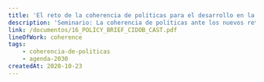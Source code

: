 ```yaml
---
title: 'El reto de la coherencia de políticas para el desarrollo en la Agenda 2030'
description: 'Seminario: La coherencia de políticas ante los nuevos retos del desarrollo'
link: /documentos/16_POLICY_BRIEF_CIDOB_CAST.pdf
lineOfWork: coherence
tags:
    - coherencia-de-politicas
    - agenda-2030
createdAt: 2020-10-23
---
```

